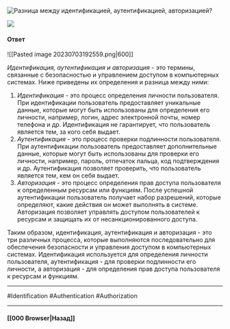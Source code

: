 ![Разница между идентификацией, аутентификацией, авторизацией?](https://youtu.be/-mWa7erZu64?t=735)

![](https://www.youtube.com/watch?v=w8ENQfaYIT8)
#### Ответ

![[Pasted image 20230703192559.png|600]]

*Идентификация, аутентификация и авторизация* - это термины, связанные с безопасностью и управлением доступом в компьютерных системах. Ниже приведены их определения и разница между ними:

1. *Идентификация* - это процесс определения личности пользователя. При идентификации пользователь предоставляет уникальные данные, которые могут быть использованы для определения его личности, например, логин, адрес электронной почты, номер телефона и др. Идентификация не гарантирует, что пользователь является тем, за кого себя выдает.
2. *Аутентификация* - это процесс проверки подлинности пользователя. При аутентификации пользователь предоставляет дополнительные данные, которые могут быть использованы для проверки его личности, например, пароль, отпечаток пальца, код подтверждения и др. Аутентификация позволяет проверить, что пользователь является тем, кем он себя выдает.
3. *Авторизация* - это процесс определения прав доступа пользователя к определенным ресурсам или функциям. После успешной аутентификации пользователь получает набор разрешений, которые определяют, какие действия он может выполнять в системе. Авторизация позволяет управлять доступом пользователей к ресурсам и защищать их от несанкционированного доступа.

Таким образом, идентификация, аутентификация и авторизация - это три различных процесса, которые выполняются последовательно для обеспечения безопасности и управления доступом в компьютерных системах. Идентификация используется для определения личности пользователя, аутентификация - для проверки подлинности его личности, а авторизация - для определения прав доступа пользователя к ресурсам и функциям.

___
#Identification #Authentication #Authorization

___

#### [[000 Browser|Назад]]